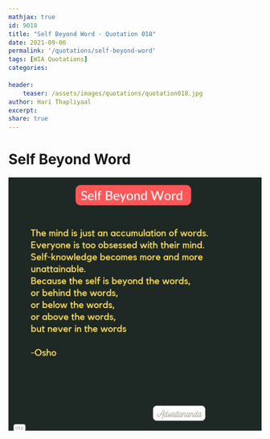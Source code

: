 ```yaml
---
mathjax: true
id: 9018
title: "Self Beyond Word - Quotation 018"
date: 2021-09-06
permalink: '/quotations/self-beyond-word'
tags: [WIA Quotations] 
categories: 

header:
    teaser: /assets/images/quotations/quotation018.jpg
author: Hari Thapliyaal 
excerpt:
share: true 
---
```


# Self Beyond Word

![Self Beyond Word](/assets/images/quotations/quotation018.jpg)
